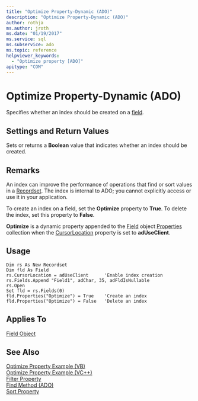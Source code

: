 ```yaml
---
title: "Optimize Property-Dynamic (ADO)"
description: "Optimize Property-Dynamic (ADO)"
author: rothja
ms.author: jroth
ms.date: "01/19/2017"
ms.service: sql
ms.subservice: ado
ms.topic: reference
helpviewer_keywords:
  - "Optimize property [ADO]"
apitype: "COM"
---
```

# Optimize Property-Dynamic (ADO)
Specifies whether an index should be created on a [field](./field-object.md).  
  
## Settings and Return Values  
 Sets or returns a **Boolean** value that indicates whether an index should be created.  
  
## Remarks  
 An index can improve the performance of operations that find or sort values in a [Recordset](./recordset-object-ado.md). The index is internal to ADO; you cannot explicitly access or use it in your application.  
  
 To create an index on a field, set the **Optimize** property to **True**. To delete the index, set this property to **False**.  
  
 **Optimize** is a dynamic property appended to the [Field](./field-object.md) object [Properties](./properties-collection-ado.md) collection when the [CursorLocation](./cursorlocation-property-ado.md) property is set to **adUseClient**.  
  
## Usage  
  
```  
Dim rs As New Recordset  
Dim fld As Field  
rs.CursorLocation = adUseClient      'Enable index creation  
rs.Fields.Append "Field1", adChar, 35, adFldIsNullable  
rs.Open  
Set fld = rs.Fields(0)  
fld.Properties("Optimize") = True    'Create an index  
fld.Properties("Optimize") = False   'Delete an index  
```  
  
## Applies To  
 [Field Object](./field-object.md)  
  
## See Also  
 [Optimize Property Example (VB)](./optimize-property-example-vb.md)   
 [Optimize Property Example (VC++)](./optimize-property-example-vc.md)   
 [Filter Property](./filter-property.md)   
 [Find Method (ADO)](./find-method-ado.md)   
 [Sort Property](./sort-property.md)